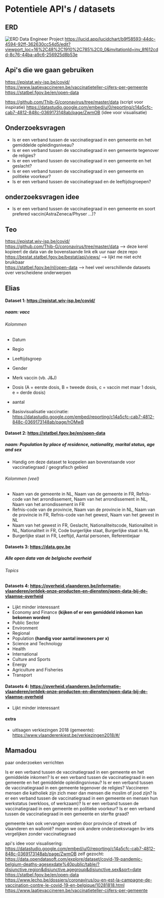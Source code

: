 
# Potentiele API's / datasets

## ERD

![ERD Data Engineer Project](https://user-images.githubusercontent.com/43605003/136527577-7245cf0c-b4b3-4cd8-a83a-1d1a6e06646c.png)
https://lucid.app/lucidchart/b9f58593-44dc-4594-92ff-362630cc54d5/edit?viewport_loc=16%2C48%2C1910%2C785%2C0_0&invitationId=inv_8f612cdd-8c76-44ba-a9c6-256925d8b53e

## Api's die we gaan gebruiken
https://epistat.wiv-isp.be/covid/  
https://www.laatjevaccineren.be/vaccinatieteller-cijfers-per-gemeente
https://statbel.fgov.be/en/open-data

https://github.com/Thib-G/coronavirus/tree/master/data (script voor inspiratie)
https://datastudio.google.com/embed/u/0/reporting/c14a5cfc-cab7-4812-848c-0369173148ab/page/ZwmOB (idee voor visualisatie)

## Onderzoeksvragen
- Is er een verband tussen de vaccinatiegraad in een gemeente en het gemiddelde opleidingsniveau?
- Is er een verband tussen de vaccinatiegraad in een gemeente tegenover de religies?
- Is er een verband tussen de vaccinatiegraad in een gemeente en het geslacht?
- Is er een verband tussen de vaccinatiegraad in een gemeente en politieke voorkeur?
- Is er een verband tussen de vaccinatiegraad en de leeftijdsgroepen?

## onderzoeksvragen idee
- Is er een verband tussen de vaccinatiegraad in een gemeente en soort prefered vaccin(AstraZeneca/Physer ...)?

## Teo

https://epistat.wiv-isp.be/covid/  
https://github.com/Thib-G/coronavirus/tree/master/data --> deze kerel kopieert de data van de bovenstaande link elk uur naar deze repo  
https://bestat.statbel.fgov.be/bestat/api/views/ --> lijkt me niet echt bruikbaar  
https://statbel.fgov.be/nl/open-data --> heel veel verschillende datasets over verscheidene onderwerpen  

## Elias
#### Dataset 1: https://epistat.wiv-isp.be/covid/
##### naam: vacc
###### Kolommen
- Datum
- Regio
- Leeftijdsgroep
- Gender
- Merk vaccin (vb. J&J)
- Dosis (A = eerste dosis, B = tweede dosis, c = vaccin met maar 1 dosis, e = derde dosis)
- aantal

- Basisvisualisatie vaccinatie: https://datastudio.google.com/embed/reporting/c14a5cfc-cab7-4812-848c-0369173148ab/page/hOMwB

#### Dataset 2: https://statbel.fgov.be/en/open-data
##### naam: Population by place of residence, nationality, marital status, age and sex
- Handig om deze dataset te koppelen aan bovenstaande voor vaccinatiegraad / geografisch gebied
###### Kolommen (veel)
- Naam van de gemeente in NL, Naam van de gemeente in FR, Refnis-code van het arrondissement, Naam van het arrondissement in NL, Naam van het arrondissement in FR
- Refnis-code van de provincie, Naam van de provincie in NL, Naam van de provincie in FR, Refnis-code van het gewest, Naam van het gewest in NL
- Naam van het gewest in FR, Geslacht, Nationaliteitscode, Nationaliteit in NL, Nationaliteit in FR, Code burgerlijke staat, Burgerlijke staat in NL
- Burgerlijke staat in FR, Leeftijd, Aantal personen, Referentiejaar

#### Datasets 3: https://data.gov.be
##### Alle open data van de belgische overheid
###### Topics

#### Datasets 4: https://overheid.vlaanderen.be/informatie-vlaanderen/ontdek-onze-producten-en-diensten/open-data-bij-de-vlaamse-overheid
- Lijkt minder interessant
- Economy and Finance **(kijken of er een gemiddeld inkomen kan bekomen worden)**
- Public Sector
- Environment
- Regional
- Population **(handig voor aantal inwoners per x)**
- Science and Technology
- Health
- International
- Culture and Sports
- Energy
- Agriculture and Fisheries
- Transport

#### Datasets 4: https://overheid.vlaanderen.be/informatie-vlaanderen/ontdek-onze-producten-en-diensten/open-data-bij-de-vlaamse-overheid
- Lijkt minder interessant

#### extra
- uitlsagen verkiezingen 2018 (gemeente): https://www.vlaanderenkiest.be/verkiezingen2018/#/

## Mamadou 
paar onderzoeken verrichten

Is er een verband tussen de vaccinatiegraad in een gemeente en het gemiddelde inkomen?
Is er een verband tussen de vaccinatiegraad in een gemeente en het gemiddelde opleidingsniveau?
Is er een verband tussen de vaccinatiegraad in een gemeente tegenover de religies?
		Vaccineren mensen die katholiek zijn zich meer dan mensen die moslim of jood zijn?
Is er een verband tussen de vaccinatiegraad in een gemeente en mensen hun werkstatus (werkloos, of werkzaam)?
Is er een verband tussen de vaccinatiegraad in een gemeente en politieke voorkeur?
Is er een verband tussen de vaccinatiegraad in een gemeente en sterfte graad?

gemeente kan ook vervangen worden door provincie of streek of vlaanderen en wallonië?
mogen we ook andere onderzoeksvragen bv iets vergelijken zonder vaccinatiegraad

api's
idee voor visualisering:
https://datastudio.google.com/embed/u/0/reporting/c14a5cfc-cab7-4812-848c-0369173148ab/page/ZwmOB
zelf gezocht:
https://data.opendatasoft.com/explore/dataset/covid-19-pandemic-belgium-deaths-agesexdate%40public/table/?disjunctive.region&disjunctive.agegroup&disjunctive.sex&sort=date
  https://statbel.fgov.be/en/open-data
https://www.lecho.be/dossiers/coronavirus/ou-en-est-la-campagne-de-vaccination-contre-le-covid-19-en-belgique/10281818.html
https://www.laatjevaccineren.be/vaccinatieteller-cijfers-per-gemeente

